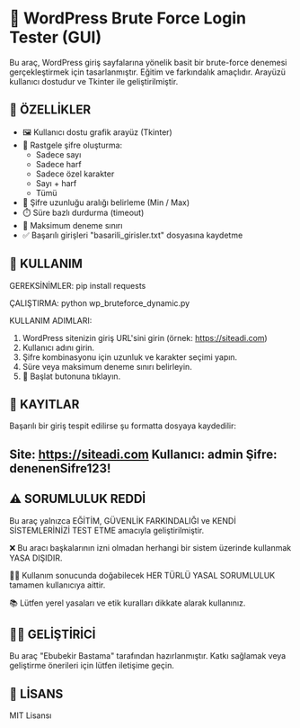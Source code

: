 🔐 WordPress Brute Force Login Tester (GUI)
=================================================

Bu araç, WordPress giriş sayfalarına yönelik basit bir brute-force denemesi gerçekleştirmek için tasarlanmıştır. Eğitim ve farkındalık amaçlıdır. Arayüzü kullanıcı dostudur ve Tkinter ile geliştirilmiştir.

🧰 ÖZELLİKLER
---------------------
- 🖼️ Kullanıcı dostu grafik arayüz (Tkinter)
- 🔣 Rastgele şifre oluşturma:
  - Sadece sayı
  - Sadece harf
  - Sadece özel karakter
  - Sayı + harf
  - Tümü
- 📏 Şifre uzunluğu aralığı belirleme (Min / Max)
- ⏱️ Süre bazlı durdurma (timeout)
- 🔁 Maksimum deneme sınırı
- ✅ Başarılı girişleri "basarili_girisler.txt" dosyasına kaydetme

🚀 KULLANIM
---------------------
GEREKSİNİMLER:
    pip install requests

ÇALIŞTIRMA:
    python wp_bruteforce_dynamic.py

KULLANIM ADIMLARI:
1. WordPress sitenizin giriş URL'sini girin (örnek: https://siteadi.com)
2. Kullanıcı adını girin.
3. Şifre kombinasyonu için uzunluk ve karakter seçimi yapın.
4. Süre veya maksimum deneme sınırı belirleyin.
5. 🚀 Başlat butonuna tıklayın.

📁 KAYITLAR
---------------------
Başarılı bir giriş tespit edilirse şu formatta dosyaya kaydedilir:

Site: https://siteadi.com
Kullanıcı: admin
Şifre: denenenSifre123!
----------------------------------------

⚠️ SORUMLULUK REDDİ
---------------------
Bu araç yalnızca EĞİTİM, GÜVENLİK FARKINDALIĞI ve KENDİ SİSTEMLERİNİZİ TEST ETME amacıyla geliştirilmiştir.

❌ Bu aracı başkalarının izni olmadan herhangi bir sistem üzerinde kullanmak YASA DIŞIDIR.

👮‍♂️ Kullanım sonucunda doğabilecek HER TÜRLÜ YASAL SORUMLULUK tamamen kullanıcıya aittir.

📚 Lütfen yerel yasaları ve etik kuralları dikkate alarak kullanınız.

🧑‍💻 GELİŞTİRİCİ
---------------------
Bu araç "Ebubekir Bastama" tarafından hazırlanmıştır.
Katkı sağlamak veya geliştirme önerileri için lütfen iletişime geçin.

📜 LİSANS
---------------------
MIT Lisansı
